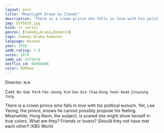 ```yaml
---
layout: post
title: "Moonlight Drawn by Clouds"
description: "There is a crown prince who falls in love with his political eunuch. Yet, Lee Yeong, the prince, knows he cannot possibly propose his feeling. Meanwhile, Hong Raon, the subject, is scared she might show herself in true colors. What are they? Friends or lovers? Should they not have met each other?.."
img: 5575678.jpg
kind: tv series
genres: [Comedy,Drama,Romance]
tags: Comedy Drama Romance 
language: Korean
year: 2016
imdb_rating: 7.8
votes: 1678
imdb_id: 5575678
netflix_id: 80986896
color: 8d99ae
---
```

Director: `N/A`  

Cast: `Bo-Gum Park` `Yoo-Jeong Kim` `Soo-bin Chae` `Dong-Yeon Kwak` `Jinyoung Jung` 

There is a crown prince who falls in love with his political eunuch. Yet, Lee Yeong, the prince, knows he cannot possibly propose his feeling. Meanwhile, Hong Raon, the subject, is scared she might show herself in true colors. What are they? Friends or lovers? Should they not have met each other?::KBS World